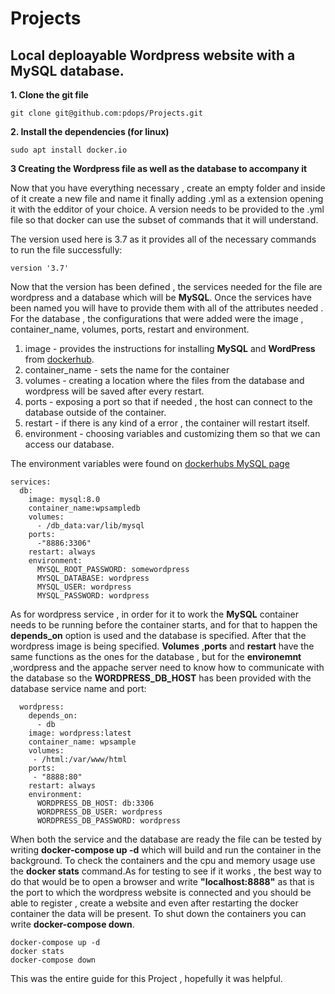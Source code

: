 # Projects
## Local deploayable Wordpress website with a MySQL database.

**1. Clone the git file**
```
git clone git@github.com:pdops/Projects.git
```
**2. Install the dependencies (for linux)**
```
sudo apt install docker.io
```
**3 Creating the Wordpress file as well as the database to accompany it**

Now that you have everything necessary , create an empty folder and inside of it create a new file and name it finally adding .yml as a extension opening it with the edditor of your choice. A version needs to be provided to the .yml file so that docker can use the subset of commands that it will understand.

The version used here is 3.7 as it provides all of the necessary commands to run the file successfully:
```
version '3.7'
```
Now that the version has been defined , the services needed for the file are wordpress and a database which will be **MySQL**. Once the services have been named 
you will have to provide them with all of the attributes needed . For the database , the configurations that were added were the image , container_name, volumes, ports, restart and environment. 
1. image - provides the instructions for installing **MySQL** and **WordPress** from [dockerhub](https://hub.docker.com/).
2. container_name - sets the name for the container
3. volumes - creating a location where the files from the database and wordpress will be saved after every restart.
4. ports - exposing a port so that if needed , the host can connect to the database outside of the container.
5. restart - if there is any kind of a error , the container will restart itself.
6. environment - choosing variables and customizing them so that we can access our database.

The environment variables were found on [dockerhubs MySQL page](https://hub.docker.com/_/mysql)
```
services:
  db:
    image: mysql:8.0
    container_name:wpsampledb
    volumes:
      - /db_data:var/lib/mysql
    ports:
      -"8886:3306"
    restart: always
    environment:
      MYSQL_ROOT_PASSWORD: somewordpress
      MYSQL_DATABASE: wordpress
      MYSQL_USER: wordpress
      MYSQL_PASSWORD: wordpress
```
As for wordpress service , in order for it to work the **MySQL** container needs to be running before the container starts, and for that to happen the **depends_on** option is used and the database is specified. After that the wordpress image is being specified.  **Volumes** ,**ports** and **restart** have the same functions as the ones for the database , but for the **environemnt** ,wordpress and the appache server need to know how to communicate with the database so the **WORDPRESS_DB_HOST** has been provided with the database service name and port:
```
  wordpress:
    depends_on:
      - db
    image: wordpress:latest
    container_name: wpsample
    volumes:
     - /html:/var/www/html
    ports:
     - "8888:80"
    restart: always
    environment:
      WORDPRESS_DB_HOST: db:3306
      WORDPRESS_DB_USER: wordpress
      WORDPRESS_DB_PASSWORD: wordpress 
```
When both the service and the database are ready the file can be tested by writing **docker-compose up -d** which will build and run the container in the background. To check the containers and the cpu and memory usage use the **docker stats** command.As for testing to see if it works , the best way to do that would be to open a browser and write **"localhost:8888"** as that is the port to which the wordpress website is connected and you should be able to register , create a website  and even after restarting the docker container the data will be present. To shut down the containers you can write **docker-compose down**.
```
docker-compose up -d
docker stats
docker-compose down 
```
This was the entire guide for this Project , hopefully it was helpful.

